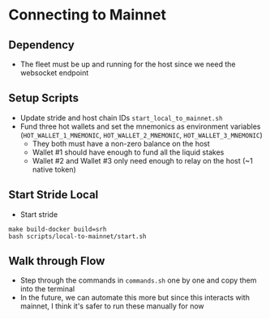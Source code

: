 # Connecting to Mainnet
## Dependency
* The fleet must be up and running for the host since we need the websocket endpoint
## Setup Scripts
* Update stride and host chain IDs `start_local_to_mainnet.sh`
* Fund three hot wallets and set the mnemonics as environment variables (`HOT_WALLET_1_MNEMONIC`, `HOT_WALLET_2_MNEMONIC`, `HOT_WALLET_3_MNEMONIC`)
    * They both must have a non-zero balance on the host
    * Wallet #1 should have enough to fund all the liquid stakes
    * Wallet #2 and Wallet #3 only need enough to relay on the host (~1 native token)
## Start Stride Local
* Start stride
```
make build-docker build=srh
bash scripts/local-to-mainnet/start.sh
```
## Walk through Flow
* Step through the commands in `commands.sh` one by one and copy them into the terminal
* In the future, we can automate this more but since this interacts with mainnet, I think it's safer to run these manually for now